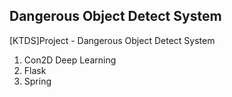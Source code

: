 ## Dangerous Object Detect System
[KTDS]Project - Dangerous Object Detect System

1. Con2D Deep Learning
2. Flask
3. Spring
